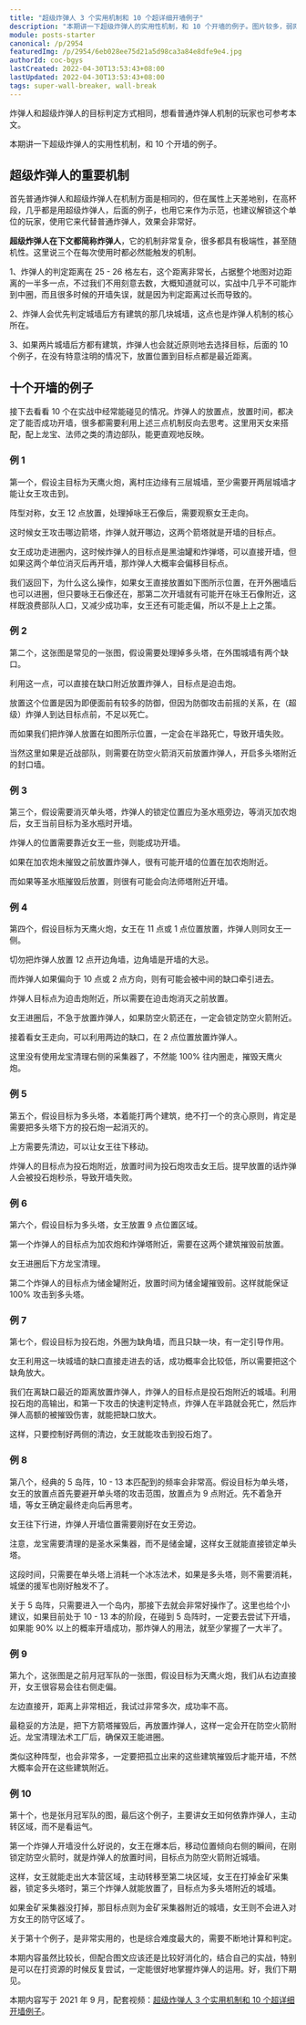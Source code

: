 ```yaml
---
title: "超级炸弹人 3 个实用机制和 10 个超详细开墙例子"
description: "本期讲一下超级炸弹人的实用性机制，和 10 个开墙的例子。图片较多，弱网环境慎入。首先普通炸弹人和超级炸弹人在机制方面是相同的，但在属性上天差地别，在高杯段，几乎都是用超级炸弹人，后面的例子，也用它来作为示范，也建议解锁这个单位的玩家，使用它来代替普通炸弹人，效果会非常好。"
module: posts-starter
canonical: /p/2954
featuredImg: /p/2954/6eb028ee75d21a5d98ca3a84e8dfe9e4.jpg
authorId: coc-bgys
lastCreated: 2022-04-30T13:53:43+08:00
lastUpdated: 2022-04-30T13:53:43+08:00
tags: super-wall-breaker, wall-break
---
```


炸弹人和超级炸弹人的目标判定方式相同，想看普通炸弹人机制的玩家也可参考本文。

本期讲一下超级炸弹人的实用性机制，和 10 个开墙的例子。

## 超级炸弹人的重要机制

首先普通炸弹人和超级炸弹人在机制方面是相同的，但在属性上天差地别，在高杯段，几乎都是用超级炸弹人，后面的例子，也用它来作为示范，也建议解锁这个单位的玩家，使用它来代替普通炸弹人，效果会非常好。

**超级炸弹人在下文都简称炸弹人**，它的机制非常复杂，很多都具有极端性，甚至随机性。这里说三个在每次使用时都必然能触发的机制。

1、炸弹人的判定距离在 25 - 26 格左右，这个距离非常长，占据整个地图对边距离的一半多一点，不过我们不用刻意去数，大概知道就可以，实战中几乎不可能炸到中圈，而且很多时候的开墙失误，就是因为判定距离过长而导致的。

<Pic src="/p/2954/6eb028ee75d21a5d98ca3a84e8dfe9e4.jpg" width="890" height="513" caption="炸弹人判定距离" alt="" maxWidth="500px" :lazyLoading="false" />

2、炸弹人会优先判定城墙后方有建筑的那几块城墙，这点也是炸弹人机制的核心所在。

<Pic src="/p/2954/940ff16c6f39317dcb7d19029cb8c823.jpg" width="554" height="371" caption="炸弹人会炸建筑前面的墙" alt="" maxWidth="400px" />

3、如果两片城墙后方都有建筑，炸弹人也会就近原则地去选择目标，后面的 10 个例子，在没有特意注明的情况下，放置位置到目标点都是最近距离。

<Pic src="/p/2954/5882507d8ff3261beb906151042cb09f.jpg" width="699" height="552" caption="就近原则" alt="" maxWidth="400px" />

## 十个开墙的例子

接下去看看 10 个在实战中经常能碰见的情况。炸弹人的放置点，放置时间，都决定了能否成功开墙，很多都需要利用上述三点机制反向去思考。这里用天女来搭配，配上龙宝、法师之类的清边部队，能更直观地反映。

### 例 1

第一个，假设主目标为天鹰火炮，离村庄边缘有三层城墙，至少需要开两层城墙才能让女王攻击到。

<Pic src="/p/2954/ad7672d2b773a77b3ac153caa0c18f4a.jpg" width="1030" height="719" alt="" maxWidth="550px" />

阵型对称，女王 12 点放置，处理掉咏王石像后，需要观察女王走向。

<Pic src="/p/2954/29a188e71e1f16805b1c7b45b4c4da5f.jpg" width="938" height="667" alt="" maxWidth="550px" />

这时候女王攻击哪边箭塔，炸弹人就开哪边，这两个箭塔就是开墙的目标点。

<Pic src="/p/2954/166a5e245b1fe82ec974b951eff29dd1.jpg" width="944" height="529" alt="" maxWidth="550px" />

女王成功走进圈内，这时候炸弹人的目标点是黑油罐和炸弹塔，可以直接开墙，但如果这两个单位消灭后再开墙，那炸弹人大概率会偏移目标点。

<Pic src="/p/2954/7fb2a35531d028c616d2c26d95d5de40.jpg" width="731" height="643" alt="" maxWidth="450px" />

我们返回下，为什么这么操作，如果女王直接放置如下图所示位置，在开外圈墙后也可以进圈，但只要咏王石像还在，那第二次开墙就有可能开在咏王石像附近，这样既浪费部队人口，又减少成功率，女王还有可能走偏，所以不是上上之策。

<Pic src="/p/2954/53baecd7d4f90d0e1977ec023c755ad7.jpg" width="1130" height="649" alt="" maxWidth="550px" />

### 例 2

第二个，这张图是常见的一张图，假设需要处理掉多头塔，在外围城墙有两个缺口。

<Pic src="/p/2954/af4d199432f2b6f04a80018ca4f9c1ae.jpg" width="1270" height="716" alt="" />

利用这一点，可以直接在缺口附近放置炸弹人，目标点是迫击炮。

<Pic src="/p/2954/518900acb22c42425729b0209585c694.jpg" width="963" height="722" alt="" maxWidth="550px" />

放置这个位置是因为即便面前有较多的防御，但因为防御攻击前摇的关系，在（超级）炸弹人到达目标点前，不足以死亡。

<Pic src="/p/2954/73f461866d30c39ab241f83d18df0928.jpg" width="906" height="707" alt="" maxWidth="550px" />

而如果我们把炸弹人放置在如图所示位置，一定会在半路死亡，导致开墙失败。

<Pic src="/p/2954/0df89a6541632241398e62dba269b89c.jpg" width="1031" height="668" alt="" maxWidth="550px" />

当然这里如果是近战部队，则需要在防空火箭消灭前放置炸弹人，开启多头塔附近的封口墙。

<Pic src="/p/2954/e06e1bf0dd6f8919f7f65b0f8b39a7d3.jpg" width="1124" height="715" alt="" maxWidth="550px" />

### 例 3

第三个，假设需要消灭单头塔，炸弹人的锁定位置应为圣水瓶旁边，等消灭加农炮后，女王当前目标为圣水瓶时开墙。

<Pic src="/p/2954/3726c8dff45ede55ef9914007f131a75.jpg" width="928" height="715" alt="" maxWidth="550px" />

炸弹人的位置需要靠近女王一些，则能成功开墙。

<Pic src="/p/2954/49c798cefb90f86425d2db551c49ef0b.jpg" width="798" height="683" alt="" maxWidth="550px" />

如果在加农炮未摧毁之前放置炸弹人，很有可能开墙的位置在加农炮附近。


<Pic src="/p/2954/62e19c0cefb70d0508d6e7d8295f63a9.jpg" width="883" height="721" alt="" maxWidth="550px" />

而如果等圣水瓶摧毁后放置，则很有可能会向法师塔附近开墙。

<Pic src="/p/2954/4e6424beb131f59d40ebed928db569f3.jpg" width="886" height="707" alt="" maxWidth="550px" />

### 例 4

第四个，假设目标为天鹰火炮，女王在 11 点或 1 点位置放置，炸弹人则同女王一侧。

<Pic src="/p/2954/076267457d02bf80d9e39863234a1610.jpg" width="980" height="663" alt="" maxWidth="550px" />

切勿把炸弹人放置 12 点开边角墙，边角墙是开墙的大忌。

<Pic src="/p/2954/ca9cf581584261cd7b485598dc7a0b71.jpg" width="721" height="520" alt="" maxWidth="550px" />

而炸弹人如果偏向于 10 点或 2 点方向，则有可能会被中间的缺口牵引进去。

<Pic src="/p/2954/d9e8eaf5b04d8290e68e2e0d34063767.jpg" width="1171" height="660" alt="" />

炸弹人目标点为迫击炮附近，所以需要在迫击炮消灭之前放置。

<Pic src="/p/2954/3d61c5b35766e8a74eb25a55223fc30a.jpg" width="750" height="581" alt="" maxWidth="550px" />

女王进圈后，不急于放置炸弹人，如果防空火箭还在，一定会锁定防空火箭附近。

<Pic src="/p/2954/895ca15b91f28988d17a7cd2211fb408.jpg" width="792" height="544" alt="" maxWidth="550px" />

接着看女王走向，可以利用两边的缺口，在 2 点位置放置炸弹人。

<Pic src="/p/2954/3c53c137f84d483ad3840a8b093c8f02.jpg" width="1100" height="709" alt="" maxWidth="550px" />

这里没有使用龙宝清理右侧的采集器了，不然能 100% 往内圈走，摧毁天鹰火炮。

<Pic src="/p/2954/6bac3d4f00617805a4407312959daf45.jpg" width="976" height="690" alt="" maxWidth="550px" />

### 例 5

第五个，假设目标为多头塔，本着能打两个建筑，绝不打一个的贪心原则，肯定是需要把多头塔下方的投石炮一起消灭的。

<Pic src="/p/2954/08fc683415e738b3196e163ec5f88b92.jpg" width="1312" height="702" alt="" />

上方需要先清边，可以让女王往下移动。

<Pic src="/p/2954/9e20b29c42c3fd5cc74feb46c9c784fa.jpg" width="1144" height="723" alt="" maxWidth="550px" />

炸弹人的目标点为投石炮附近，放置时间为投石炮攻击女王后。提早放置的话炸弹人会被投石炮秒杀，导致开墙失败。

<Pic src="/p/2954/e151dc74b9055fdce4a9d72a64147b1e.jpg" width="1029" height="693" alt="" maxWidth="550px" />

### 例 6

第六个，假设目标为多头塔，女王放置 9 点位置区域。

<Pic src="/p/2954/5e7273a6a1262982d1e31048385476ad.jpg" width="1180" height="713" alt="" maxWidth="600px" />

第一个炸弹人的目标点为加农炮和炸弹塔附近，需要在这两个建筑摧毁前放置。

<Pic src="/p/2954/0827fb92118709f74a6e9a28bdff885f.jpg" width="1052" height="703" alt="" maxWidth="550px" />

女王进圈后下方龙宝清理。

<Pic src="/p/2954/aa7a1acb5e557351cb5088734b9e9c9d.jpg" width="880" height="745" alt="" maxWidth="550px" />

第二个炸弹人的目标点为储金罐附近，放置时间为储金罐摧毁前。这样就能保证 100% 攻击到多头塔。

<Pic src="/p/2954/6fb521354584b4f2835c129aae76565c.jpg" width="802" height="680" alt="" maxWidth="400px" />

### 例 7

第七个，假设目标为投石炮，外圈为缺角墙，而且只缺一块，有一定引导作用。

<Pic src="/p/2954/3f959b8ebbf6a8f1e1df7c8f1b929053.jpg" width="1260" height="720" alt="" maxWidth="550px" />

女王利用这一块城墙的缺口直接走进去的话，成功概率会比较低，所以需要把这个缺角放大。

<Pic src="/p/2954/a957ff845ae91d62bf9028deb36344bd.jpg" width="1129" height="710" alt="" maxWidth="550px" />

我们在离缺口最近的距离放置炸弹人，炸弹人的目标点是投石炮附近的城墙。利用投石炮的高输出，和第一下攻击的快速判定特点，炸弹人在半路就会死亡，然后炸弹人高额的被摧毁伤害，就能把缺口放大。

<Pic src="/p/2954/a365383de814c3eabab942c420995308.jpg" width="870" height="684" alt="" maxWidth="400px" />

这样，只要控制好两侧的清边，女王就能攻击到投石炮了。

<Pic src="/p/2954/96fc2c8a8fd79d7956ec29b2371ce76e.jpg" width="1021" height="740" alt="" maxWidth="550px" />

### 例 8

第八个，经典的 5 岛阵，10 - 13 本匹配到的频率会非常高。假设目标为单头塔，女王的放置点首先要避开单头塔的攻击范围，放置点为 9 点附近。先不着急开墙，等女王确定最终走向后再思考。

<Pic src="/p/2954/e1d0d7cf53d0c458831148c327e9cc47.jpg" width="1148" height="711" alt="" maxWidth="550px" />

女王往下行进，炸弹人开墙位置需要刚好在女王旁边。

<Pic src="/p/2954/6a463cbaec3d704c8789bf5c19a1133c.jpg" width="993" height="675" alt="" maxWidth="550px" />

注意，龙宝需要清理的是圣水采集器，而不是储金罐，这样女王就能直接锁定单头塔。

<Pic src="/p/2954/95e3f6c993efee32bc0818fc950f3ae1.jpg" width="1017" height="716" alt="" maxWidth="550px" />

这段时间，只需要在单头塔上消耗一个冰冻法术，如果是多头塔，则不需要消耗，城堡的援军也刚好触发不了。

<Pic src="/p/2954/8aa7000e713d3bf96fafc0ae99307551.jpg" width="1265" height="713" alt="" maxWidth="550px" />

关于 5 岛阵，只需要进入一个岛内，那接下去就会非常好操作了。这里也给个小建议，如果目前处于 10 - 13 本的阶段，在碰到 5 岛阵时，一定要去尝试下开墙，如果能 90% 以上的概率开墙成功，那炸弹人的用法，就至少掌握了一大半了。

<Pic src="/p/2954/87eb5a791f31cade5c21ad12b3d23514.jpg" width="908" height="561" alt="" maxWidth="550px" />

### 例 9

第九个，这张图是之前月冠军队的一张图，假设目标为天鹰火炮，我们从右边直接开，女王很容易会往右侧走偏。

<Pic src="/p/2954/image_2024-04-29_22-17-19.jpg" width="1920" height="985" alt="" />

左边直接开，距离上非常相近，我试过非常多次，成功率不高。

<Pic src="/p/2954/26b3cae6a7c03cf2d3dd43e37da54574.jpg" width="1131" height="711" alt="" maxWidth="550px" />

最稳妥的方法是，把下方箭塔摧毁后，再放置炸弹人，这样一定会开在防空火箭附近。龙宝清理法术工厂后，确保双王能进圈。

<Pic src="/p/2954/37682885ac614ded3015d8aa4e365fd7.jpg" width="1166" height="720" alt="" maxWidth="550px" />

类似这种阵型，也会非常多，一定要把孤立出来的这些建筑摧毁后才能开墙，不然大概率会开在这些建筑附近。

<Pic src="/p/2954/b8034d0e48f10ec98a439ef7592855d3.jpg" width="808" height="643" alt="" maxWidth="400px" />

<Pic src="/p/2954/f693877fbc70ad32d8798b4e93c0fdac.jpg" width="816" height="622" alt="" maxWidth="400px" />

### 例 10

第十个，也是张月冠军队的图，最后这个例子，主要讲女王如何依靠炸弹人，主动转区域，而不是看运气。

<Pic src="/p/2954/d1e9fd6bee8c800509506633609fc617.jpg" width="1389" height="695" alt="" />

第一个炸弹人开墙没什么好说的，女王在爆本后，移动位置倾向右侧的瞬间，在刚锁定防空火箭时，就是炸弹人的放置时间，目标点为防空火箭附近城墙。

<Pic src="/p/2954/258de8fe14c59bc716a09ba597182ca9.jpg" width="951" height="701" alt="" maxWidth="550px" />

这样，女王就能走出大本营区域，主动转移至第二块区域，女王在打掉金矿采集器，锁定多头塔时，第三个炸弹人就能放置了，目标点为多头塔附近的城墙。

<Pic src="/p/2954/2dea325da475bc9d2ec0c962e8a22ff7.jpg" width="794" height="643" alt="" maxWidth="550px" />

如果金矿采集器没打掉，那目标点则为金矿采集器附近的城墙，女王则不会进入对方女王的防守区域了。

<Pic src="/p/2954/f40ab4bdf02d17a431a40ebf57e2a67c.jpg" width="965" height="681" alt="" maxWidth="550px" />

关于第十个例子，是非常实用的，也是综合难度最大的，需要不断地计算和判定。

本期内容虽然比较长，但配合图文应该还是比较好消化的，结合自己的实战，特别是可以在打资源的时候反复尝试，一定能很好地掌握炸弹人的运用。好，我们下期见。

<PostCopyright>

本期内容写于 2021 年 9 月，配套视频：[超级炸弹人 3 个实用机制和 10 个超详细开墙例子](https://www.bilibili.com/video/BV1EL4y1879a/)。

</PostCopyright>